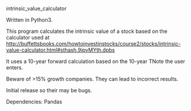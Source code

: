 intrinsic_value_calculator

Written in Python3.

This program calculates the intrinsic value of a stock based on the calculator used at http://buffettsbooks.com/howtoinvestinstocks/course2/stocks/intrinsic-value-calculator.html#sthash.9ipvMYth.dpbs

It uses a 10-year forward calculation based on the 10-year TNote the user enters.

Beware of >15% growth companies.  They can lead to incorrect results.

Initial release so their may be bugs.

Dependencies:
Pandas
